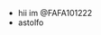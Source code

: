 - hii im @FAFA101222
- astolfo

<!---
FAFA101222/FAFA101222 is a ✨ special ✨ repository because its `README.md` (this file) appears on your GitHub profile.
You can click the Preview link to take a look at your changes.
--->
